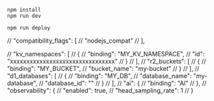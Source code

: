 ```
npm install
npm run dev
```

```
npm run deploy
```

// "compatibility_flags": [
// "nodejs_compat"
// ],

// "kv_namespaces": [
// {
// "binding": "MY_KV_NAMESPACE",
// "id": "xxxxxxxxxxxxxxxxxxxxxxxxxxxxxxxx"
// }
// ],
// "r2_buckets": [
// {
// "binding": "MY_BUCKET",
// "bucket_name": "my-bucket"
// }
// ],
// "d1_databases": [
// {
// "binding": "MY_DB",
// "database_name": "my-database",
// "database_id": ""
// }
// ],
// "ai": {
// "binding": "AI"
// },
// "observability": {
// "enabled": true,
// "head_sampling_rate": 1
// }
